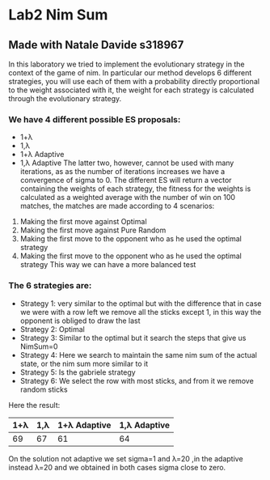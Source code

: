 # Lab2 Nim Sum 
## Made with Natale Davide s318967
 In this laboratory we tried to implement the evolutionary strategy in the context of the game of nim. In particular our method develops 6 different strategies,  you will use each of them with a probability directly proportional to the weight associated with it, the weight for each strategy is calculated through the evolutionary strategy. 
### We have 4 different possible ES proposals:
- 1+λ
- 1,λ
- 1+λ Adaptive
- 1,λ Adaptive
The latter two, however, cannot be used with many iterations, as as the number of iterations increases we have a convergence of sigma to 0. 
The different ES will return a vector containing the weights of each strategy, the fitness for the weights is calculated as a weighted average with the number of win on 100 matches, the matches are made according to 4 scenarios:
1. Making the first move against Optimal
2. Making the first move against Pure Random
3. Making the first move to the opponent who as he used the optimal strategy
4. Making the first move to the opponent who as he used the optimal strategy
This way we can have a more balanced test
### The 6 strategies are:
- Strategy 1: very similar to the optimal but with the difference that in case we were with a row left we remove all the sticks except 1, in this way the opponent is obliged to draw the last
- Strategy 2: Optimal 
- Strategy 3: Similar to the optimal but it search the steps that give us NimSum=0
- Strategy 4: Here we search to maintain the same nim sum of the actual state, or the nim sum more similar to it
- Strategy 5: Is the gabriele strategy
- Strategy 6: We select the row with most sticks, and from it we remove random sticks 

Here the result:

| 1+λ | 1,λ |  1+λ Adaptive | 1,λ Adaptive |
|-----|-----|---------------|--------------|
| 69  | 67  |       61      | 64|

On the solution not adaptive we set sigma=1 and λ=20 ,in the adaptive instead λ=20 and we obtained in both cases sigma close to zero.


